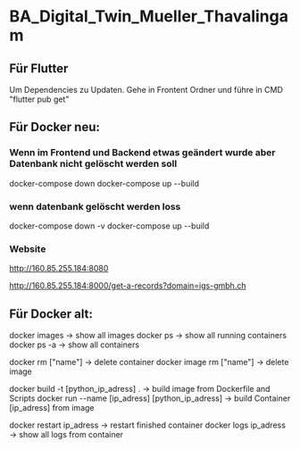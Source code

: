 # BA_Digital_Twin_Mueller_Thavalingam

## Für Flutter 
Um Dependencies zu Updaten.
Gehe in Frontent Ordner und führe in CMD "flutter pub get"

## Für Docker neu:

### Wenn im Frontend und Backend etwas geändert wurde aber Datenbank nicht gelöscht werden soll
docker-compose down
docker-compose up --build


### wenn datenbank gelöscht werden loss
docker-compose down -v
docker-compose up --build



### Website
http://160.85.255.184:8080

http://160.85.255.184:8000/get-a-records?domain=igs-gmbh.ch

## Für Docker alt:
docker images -> show all images
docker ps -> show all running containers
docker ps -a -> show all containers

docker rm ["name"] -> delete container
docker image rm ["name"] -> delete image

docker build -t [python_ip_adress] . -> build image from Dockerfile and Scripts
docker run --name [ip_adress] [python_ip_adress] -> build Container [ip_adress] from image

docker restart ip_adress -> restart finished container
docker logs ip_adress -> show all logs from container

